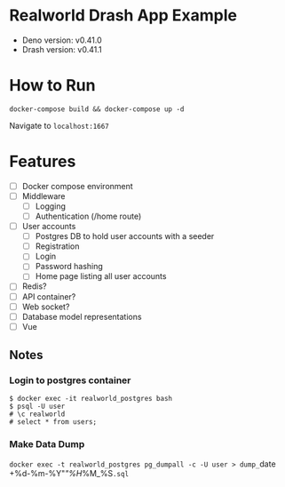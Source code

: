 # Realworld Drash App Example

* Deno version: v0.41.0
* Drash version: v0.41.1

# How to Run

`docker-compose build && docker-compose up -d`

Navigate to `localhost:1667`

# Features

- [ ] Docker compose environment
- [ ] Middleware
    - [ ] Logging
    - [ ] Authentication (/home route)
- [ ] User accounts
    - [ ] Postgres DB to hold user accounts with a seeder
    - [ ] Registration
    - [ ] Login
    - [ ] Password hashing
    - [ ] Home page listing all user accounts
- [ ] Redis?
- [ ] API container?
- [ ] Web socket?
- [ ] Database model representations
- [ ] Vue

## Notes

### Login to postgres container

```shell script
$ docker exec -it realworld_postgres bash
$ psql -U user
# \c realworld
# select * from users;
````

### Make Data Dump

`docker exec -t realworld_postgres pg_dumpall -c -U user > dump_`date +%d-%m-%Y"_"%H_%M_%S`.sql`